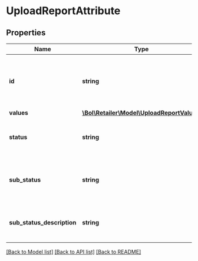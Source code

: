 # UploadReportAttribute

## Properties
Name | Type | Description | Notes
------------ | ------------- | ------------- | -------------
**id** | **string** | The identifier of the attribute for which the value has changed. | 
**values** | [**\Bol\Retailer\Model\UploadReportValue[]**](UploadReportValue.md) |  | 
**status** | **string** | The processing state of the submitted attribute. | 
**sub_status** | **string** | The reason code explaining why the value was rejected. | [optional] 
**sub_status_description** | **string** | The reason explaining why the value was rejected. | [optional] 

[[Back to Model list]](../README.md#documentation-for-models) [[Back to API list]](../README.md#documentation-for-api-endpoints) [[Back to README]](../README.md)


